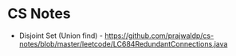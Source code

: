# CS Notes

- Disjoint Set (Union find) - https://github.com/prajwaldp/cs-notes/blob/master/leetcode/LC684RedundantConnections.java

